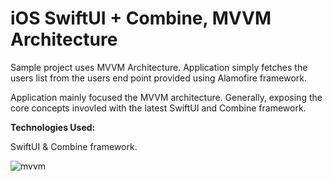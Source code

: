 # iOS SwiftUI + Combine, MVVM Architecture

Sample project uses MVVM Architecture. Application simply fetches the users list from the users end point provided using Alamofire framework. 

Application mainly focused the MVVM architecture. Generally, exposing the core concepts invovled with the latest SwiftUI and Combine framework.

**Technologies Used:**

SwiftUI & Combine framework.

![mvvm](https://user-images.githubusercontent.com/40797128/117545897-6180e000-b045-11eb-94c8-a5c03eb7e100.gif)

